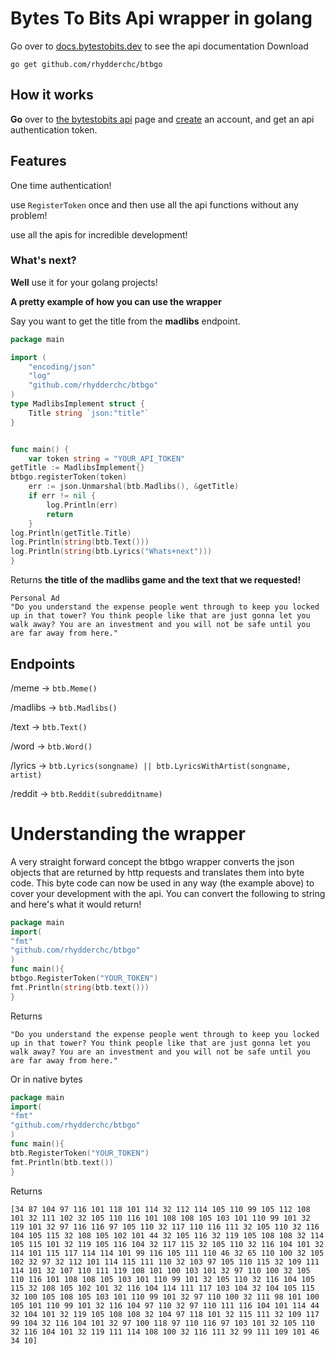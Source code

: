 # Bytes To Bits Api wrapper in golang
Go over to [docs.bytestobits.dev](https://docs.bytestobits.dev) to see the api documentation
Download

```
go get github.com/rhydderchc/btbgo
```

## How it works

**Go** over to [the bytestobits api](api.bytestobits.dev/) page and [create](api.bytestobits.dev/account) an account, and get an api authentication token.

## Features
One time authentication!

use `RegisterToken` once and then use all the api functions without any problem!


use all the apis for incredible development!

### What's next?
**Well** use it for your golang projects!

**A pretty example of how you can use the wrapper**

Say you want to get the title from the **madlibs** endpoint.
```go
package main

import (
	"encoding/json"
	"log"
	"github.com/rhydderchc/btbgo"
)
type MadlibsImplement struct {
	Title string `json:"title"`
}


func main() {
	var token string = "YOUR_API_TOKEN"
getTitle := MadlibsImplement{}
btbgo.registerToken(token)
	err := json.Unmarshal(btb.Madlibs(), &getTitle)
	if err != nil {
		log.Println(err)
		return
	}
log.Println(getTitle.Title)
log.Println(string(btb.Text())) 
log.Println(string(btb.Lyrics("Whats+next")))
}
```
Returns **the title of the madlibs game and the text that we requested!**

```
Personal Ad
"Do you understand the expense people went through to keep you locked up in that tower? You think people like that are just gonna let you walk away? You are an investment and you will not be safe until you are far away from here."

```
## Endpoints
 /meme -> `btb.Meme()`

 /madlibs -> `btb.Madlibs()`

 /text -> `btb.Text()`

 /word -> `btb.Word()`

 /lyrics -> `btb.Lyrics(songname) || btb.LyricsWithArtist(songname, artist)`

 /reddit -> `btb.Reddit(subredditname)`
 

# Understanding the wrapper

A very straight forward concept the btbgo wrapper converts the json objects that are returned by http requests and translates them into byte code. This byte code can now be used in any way (the example above) to cover your development with the api.
You can convert the following to string and here's what it would return!
```go
package main
import(
"fmt"
"github.com/rhydderchc/btbgo"
)
func main(){
btbgo.RegisterToken("YOUR_TOKEN")
fmt.Println(string(btb.text()))
}
```
Returns
```
"Do you understand the expense people went through to keep you locked up in that tower? You think people like that are just gonna let you walk away? You are an investment and you will not be safe until you are far away from here."
```
Or in native bytes
```go 
package main
import(
"fmt"
"github.com/rhydderchc/btbgo"
)
func main(){
btb.RegisterToken("YOUR_TOKEN")
fmt.Println(btb.text())
}
```
Returns
```
[34 87 104 97 116 101 118 101 114 32 112 114 105 110 99 105 112 108 101 32 111 102 32 105 110 116 101 108 108 105 103 101 110 99 101 32 119 101 32 97 116 116 97 105 110 32 117 110 116 111 32 105 110 32 116 104 105 115 32 108 105 102 101 44 32 105 116 32 119 105 108 108 32 114 105 115 101 32 119 105 116 104 32 117 115 32 105 110 32 116 104 101 32 114 101 115 117 114 114 101 99 116 105 111 110 46 32 65 110 100 32 105 102 32 97 32 112 101 114 115 111 110 32 103 97 105 110 115 32 109 111 114 101 32 107 110 111 119 108 101 100 103 101 32 97 110 100 32 105 110 116 101 108 108 105 103 101 110 99 101 32 105 110 32 116 104 105 115 32 108 105 102 101 32 116 104 114 111 117 103 104 32 104 105 115 32 100 105 108 105 103 101 110 99 101 32 97 110 100 32 111 98 101 100 105 101 110 99 101 32 116 104 97 110 32 97 110 111 116 104 101 114 44 32 104 101 32 119 105 108 108 32 104 97 118 101 32 115 111 32 109 117 99 104 32 116 104 101 32 97 100 118 97 110 116 97 103 101 32 105 110 32 116 104 101 32 119 111 114 108 100 32 116 111 32 99 111 109 101 46 34 10]

```
